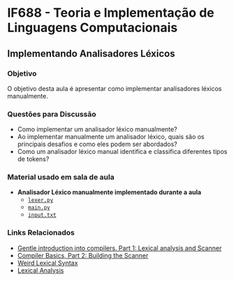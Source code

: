 # IF688 - Teoria e Implementação de Linguagens Computacionais

## Implementando Analisadores Léxicos

### Objetivo

O objetivo desta aula é apresentar como implementar analisadores léxicos manualmente.

### Questões para Discussão

- Como implementar um analisador léxico manualmente? 
- Ao implementar manualmente um analisador léxico, quais são os principais desafios e como eles podem ser abordados?
- Como um analisador léxico manual identifica e classifica diferentes tipos de tokens?

### Material usado em sala de aula

- **Analisador Léxico manualmente implementado durante a aula**
  - [`lexer.py`](https://raw.githubusercontent.com/if688/if688.github.io/master/2025-05-13/lexer.py)
  - [`main.py`](https://raw.githubusercontent.com/if688/if688.github.io/master/2025-05-13/main.py)
  - [`input.txt`](https://raw.githubusercontent.com/if688/if688.github.io/master/2025-05-13/input.txt)

### Links Relacionados

- [Gentle introduction into compilers. Part 1: Lexical analysis and Scanner](https://admin.indepth.dev/gentle-introduction-into-compilers-part-1-lexical-analysis-and-scanner/)
- [Compiler Basics, Part 2: Building the Scanner](https://visualstudiomagazine.com/articles/2014/06/01/compiler-basics-part-2.aspx)
- [Weird Lexical Syntax](https://justine.lol/lex/)
- [Lexical Analysis](https://courses.cs.washington.edu/courses/cse413/06au/compiler/scanner.html)
